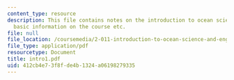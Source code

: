 ```yaml
---
content_type: resource
description: This file contains notes on the introduction to ocean science and engineering,
  basic information on the course etc.
file: null
file_location: /coursemedia/2-011-introduction-to-ocean-science-and-engineering-spring-2006/412cb4e73f8fde4b1324a06198279335_intro1.pdf
file_type: application/pdf
resourcetype: Document
title: intro1.pdf
uid: 412cb4e7-3f8f-de4b-1324-a06198279335
---
```

